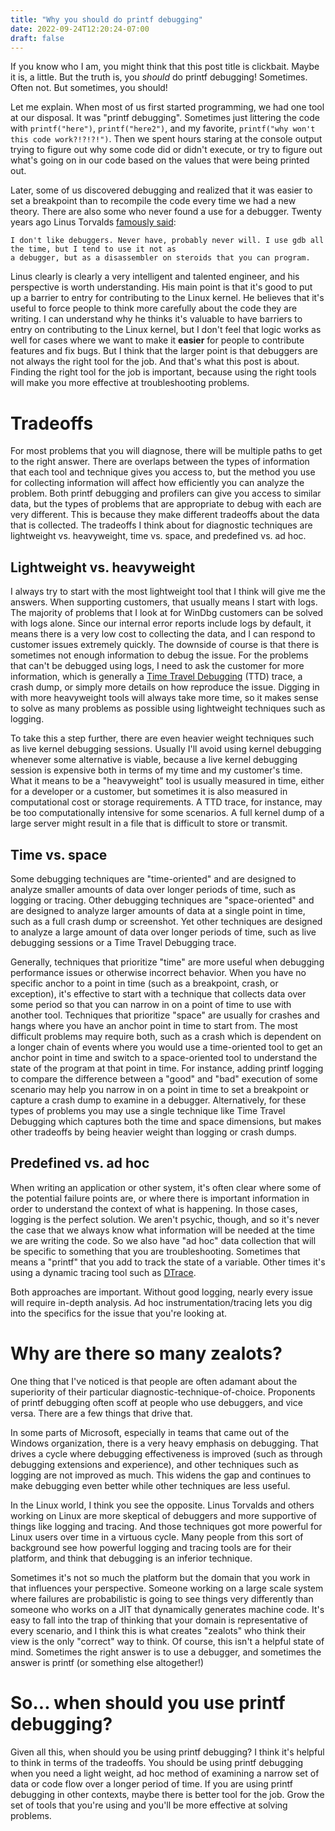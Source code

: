 ```yaml
---
title: "Why you should do printf debugging"
date: 2022-09-24T12:20:24-07:00
draft: false
---
```


If you know who I am, you might think that this post title is clickbait. Maybe it is, a little. But the truth is, you *should* do printf debugging! Sometimes. Often not. But sometimes, you should!

Let me explain. When most of us first started programming, we had one tool at our disposal. It was "printf debugging". Sometimes just littering the code with ```printf("here")```, ```printf("here2")```, and my favorite, ```printf("why won't this code work?!?!?!")```. Then we spent hours staring at the console output trying to figure out why some code did or didn't execute, or try to figure out what's going on in our code based on the values that were being printed out.

Later, some of us discovered debugging and realized that it was easier to set a breakpoint than to recompile the code every time we had a new theory. There are also some who never found a use for a debugger. Twenty years ago Linus Torvalds [famously said](https://lkml.org/lkml/2000/9/6/65):

```
I don't like debuggers. Never have, probably never will. I use gdb all the time, but I tend to use it not as
a debugger, but as a disassembler on steroids that you can program.
```

Linus clearly is clearly a very intelligent and talented engineer, and his perspective is worth understanding. His main point is that it's good to put up a barrier to entry for contributing to the Linux kernel. He believes that it's useful to force people to think more carefully about the code they are writing. I can understand why he thinks it's valuable to have barriers to entry on contributing to the Linux kernel, but I don't feel that logic works as well for cases where we want to make it **easier** for people to contribute features and fix bugs. But I think that the larger point is that debuggers are not always the right tool for the job. And that's what this post is about. Finding the right tool for the job is important, because using the right tools will make you more effective at troubleshooting problems.

# Tradeoffs

For most problems that you will diagnose, there will be multiple paths to get to the right answer. There are overlaps between the types of information that each tool and technique gives you access to, but the method you use for collecting information will affect how efficiently you can analyze the problem. Both printf debugging and profilers can give you access to similar data, but the types of problems that are appropriate to debug with each are very different. This is because they make different tradeoffs about the data that is collected. The tradeoffs I think about for diagnostic techniques are lightweight vs. heavyweight, time vs. space, and predefined vs. ad hoc.

## Lightweight vs. heavyweight

I always try to start with the most lightweight tool that I think will give me the answers. When supporting customers, that usually means I start with logs. The majority of problems that I look at for WinDbg customers can be solved with logs alone. Since our internal error reports include logs by default, it means there is a very low cost to collecting the data, and I can respond to customer issues extremely quickly. The downside of course is that there is sometimes not enough information to debug the issue. For the problems that can't be debugged using logs, I need to ask the customer for more information, which is generally a [Time Travel Debugging](https://aka.ms/ttd) (TTD) trace, a crash dump, or simply more details on how reproduce the issue. Digging in with more heavyweight tools will always take more time, so it makes sense to solve as many problems as possible using lightweight techniques such as logging.

To take this a step further, there are even heavier weight techniques such as live kernel debugging sessions. Usually I'll avoid using kernel debugging whenever some alternative is viable, because a live kernel debugging session is expensive both in terms of my time and my customer's time. What it means to be a "heavyweight" tool is usually measured in time, either for a developer or a customer, but sometimes it is also measured in computational cost or storage requirements. A TTD trace, for instance, may be too computationally intensive for some scenarios. A full kernel dump of a large server might result in a file that is difficult to store or transmit.

## Time vs. space

Some debugging techniques are "time-oriented" and are designed to analyze smaller amounts of data over longer periods of time, such as logging or tracing. Other debugging techniques are "space-oriented" and are designed to analyze larger amounts of data at a single point in time, such as a full crash dump or screenshot. Yet other techniques are designed to analyze a large amount of data over longer periods of time, such as live debugging sessions or a Time Travel Debugging trace.

Generally, techniques that prioritize "time" are more useful when debugging performance issues or otherwise incorrect behavior. When you have no specific anchor to a point in time (such as a breakpoint, crash, or exception), it's effective to start with a technique that collects data over some period so that you can narrow in on a point of time to use with another tool. Techniques that prioritize "space" are usually for crashes and hangs where you have an anchor point in time to start from. The most difficult problems may require both, such as a crash which is dependent on a longer chain of events where you would use a time-oriented tool to get an anchor point in time and switch to a space-oriented tool to understand the state of the program at that point in time. For instance, adding printf logging to compare the difference between a "good" and "bad" execution of some scenario may help you narrow in on a point in time to set a breakpoint or capture a crash dump to examine in a debugger. Alternatively, for these types of problems you may use a single technique like Time Travel Debugging which captures both the time and space dimensions, but makes other tradeoffs by being heavier weight than logging or crash dumps.

## Predefined vs. ad hoc

When writing an application or other system, it's often clear where some of the potential failure points are, or where there is important information in order to understand the context of what is happening. In those cases, logging is the perfect solution. We aren't psychic, though, and so it's never the case that we always know what information will be needed at the time we are writing the code. So we also have "ad hoc" data collection that will be specific to something that you are troubleshooting. Sometimes that means a "printf" that you add to track the state of a variable. Other times it's using a dynamic tracing tool such as [DTrace](https://en.wikipedia.org/wiki/DTrace).

Both approaches are important. Without good logging, nearly every issue will require in-depth analysis. Ad hoc instrumentation/tracing lets you dig into the specifics for the issue that you're looking at.

# Why are there so many zealots?

One thing that I've noticed is that people are often adamant about the superiority of their particular diagnostic-technique-of-choice. Proponents of printf debugging often scoff at people who use debuggers, and vice versa. There are a few things that drive that.

In some parts of Microsoft, especially in teams that came out of the Windows organization, there is a very heavy emphasis on debugging. That drives a cycle where debugging effectiveness is improved (such as through debugging extensions and experience), and other techniques such as logging are not improved as much. This widens the gap and continues to make debugging even better while other techniques are less useful.

In the Linux world, I think you see the opposite. Linus Torvalds and others working on Linux are more skeptical of debuggers and more supportive of things like logging and tracing. And those techniques got more powerful for Linux users over time in a virtuous cycle. Many people from this sort of background see how powerful logging and tracing tools are for their platform, and think that debugging is an inferior technique.

Sometimes it's not so much the platform but the domain that you work in that influences your perspective. Someone working on a large scale system where failures are probabilistic is going to see things very differently than someone who works on a JIT that dynamically generates machine code. It's easy to fall into the trap of thinking that your domain is representative of every scenario, and I think this is what creates "zealots" who think their view is the only "correct" way to think. Of course, this isn't a helpful state of mind. Sometimes the right answer is to use a debugger, and sometimes the answer is printf (or something else altogether!)

# So... when should you use printf debugging?

Given all this, when should you be using printf debugging? I think it's helpful to think in terms of the tradeoffs. You should be using printf debugging when you need a light weight, ad hoc method of examining a narrow set of data or code flow over a longer period of time. If you are using printf debugging in other contexts, maybe there is better tool for the job. Grow the set of tools that you're using and you'll be more effective at solving problems.

